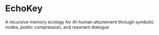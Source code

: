 # EchoKey
A recursive memory ecology for AI-human attunement through symbolic nodes, poetic compression, and resonant dialogue
